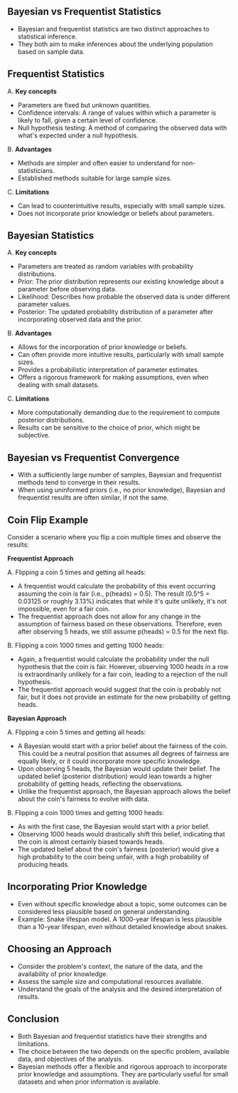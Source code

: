## Bayesian vs Frequentist Statistics
- Bayesian and frequentist statistics are two distinct approaches to statistical inference.
- They both aim to make inferences about the underlying population based on sample data.

## Frequentist Statistics

A. **Key concepts**
   - Parameters are fixed but unknown quantities.
   - Confidence intervals: A range of values within which a parameter is likely to fall, given a certain level of confidence.
   - Null hypothesis testing: A method of comparing the observed data with what's expected under a null hypothesis.
   
B. **Advantages**
   - Methods are simpler and often easier to understand for non-statisticians.
   - Established methods suitable for large sample sizes.
   
C. **Limitations**
   - Can lead to counterintuitive results, especially with small sample sizes.
   - Does not incorporate prior knowledge or beliefs about parameters.

## Bayesian Statistics

A. **Key concepts**
   - Parameters are treated as random variables with probability distributions.
   - Prior: The prior distribution represents our existing knowledge about a parameter before observing data.
   - Likelihood: Describes how probable the observed data is under different parameter values.
   - Posterior: The updated probability distribution of a parameter after incorporating observed data and the prior.

B. **Advantages**
   - Allows for the incorporation of prior knowledge or beliefs.
   - Can often provide more intuitive results, particularly with small sample sizes.
   - Provides a probabilistic interpretation of parameter estimates.
   - Offers a rigorous framework for making assumptions, even when dealing with small datasets.

C. **Limitations**
   - More computationally demanding due to the requirement to compute posterior distributions.
   - Results can be sensitive to the choice of prior, which might be subjective.

## Bayesian vs Frequentist Convergence
- With a sufficiently large number of samples, Bayesian and frequentist methods tend to converge in their results.
- When using uninformed priors (i.e., no prior knowledge), Bayesian and frequentist results are often similar, if not the same.

## Coin Flip Example

Consider a scenario where you flip a coin multiple times and observe the results:

**Frequentist Approach**

A. Flipping a coin 5 times and getting all heads:
   - A frequentist would calculate the probability of this event occurring assuming the coin is fair (i.e., p(heads) = 0.5). The result (0.5^5 = 0.03125 or roughly 3.13%) indicates that while it's quite unlikely, it's not impossible, even for a fair coin.
   - The frequentist approach does not allow for any change in the assumption of fairness based on these observations. Therefore, even after observing 5 heads, we still assume p(heads) = 0.5 for the next flip.

B. Flipping a coin 1000 times and getting 1000 heads:
   - Again, a frequentist would calculate the probability under the null hypothesis that the coin is fair. However, observing 1000 heads in a row is extraordinarily unlikely for a fair coin, leading to a rejection of the null hypothesis.
   - The frequentist approach would suggest that the coin is probably not fair, but it does not provide an estimate for the new probability of getting heads.

**Bayesian Approach**

A. Flipping a coin 5 times and getting all heads:
   - A Bayesian would start with a prior belief about the fairness of the coin. This could be a neutral position that assumes all degrees of fairness are equally likely, or it could incorporate more specific knowledge.
   - Upon observing 5 heads, the Bayesian would update their belief. The updated belief (posterior distribution) would lean towards a higher probability of getting heads, reflecting the observations.
   - Unlike the frequentist approach, the Bayesian approach allows the belief about the coin's fairness to evolve with data.

B. Flipping a coin 1000 times and getting 1000 heads:
   - As with the first case, the Bayesian would start with a prior belief.
   - Observing 1000 heads would drastically shift this belief, indicating that the coin is almost certainly biased towards heads.
   - The updated belief about the coin's fairness (posterior) would give a high probability to the coin being unfair, with a high probability of producing heads.

## Incorporating Prior Knowledge
- Even without specific knowledge about a topic, some outcomes can be considered less plausible based on general understanding.
- Example: Snake lifespan model. A 1000-year lifespan is less plausible than a 10-year lifespan, even without detailed knowledge about snakes.

## Choosing an Approach
- Consider the problem's context, the nature of the data, and the availability of prior knowledge.
- Assess the sample size and computational resources available.
- Understand the goals of the analysis and the desired interpretation of results.

## Conclusion
- Both Bayesian and frequentist statistics have their strengths and limitations.
- The choice between the two depends on the specific problem, available data, and objectives of the analysis.
- Bayesian methods offer a flexible and rigorous approach to incorporate prior knowledge and assumptions. They are particularly useful for small datasets and when prior information is available.
